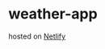# weather-app

hosted on <a href="https://practical-johnson-7e7b99.netlify.app/" rel="nofollow">Netlify</a>
